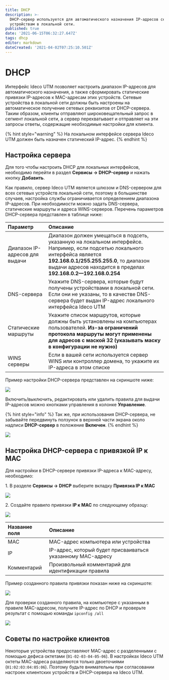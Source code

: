 ```yaml
---
title: DHCP
description: >-
  DHCP-сервер используется для автоматического назначения IP-адресов сетевым
  устройствам в локальной сети.
published: true
date: '2021-06-15T06:32:27.647Z'
tags: dhcp
editor: markdown
dateCreated: '2021-04-02T07:25:10.501Z'
---
```


# DHCP

Интерфейс Ideco UTM позволяет настроить диапазон IP-адресов для автоматического назначения, а также сформировать статические привязки IP-адресов к MAC-адресам этих устройств. Сетевые устройства в локальной сети должны быть настроены на автоматическое получение сетевых реквизитов от DHCP-сервера. Таким образом, клиенты отправляют широковещательный запрос в сегмент локальной сети, а сервер перехватывает и отправляет на эти запросы ответы, содержащие необходимые настройки для клиента.

{% hint style="warning" %}
На локальном интерфейсе сервера Ideco UTM должен быть назначен статический IP-адрес.
{% endhint %}

## Настройка сервера

Для того чтобы настроить DHCP для локальных интерфейсов, необходимо перейти в раздел **Сервисы -&gt; DHCP-сервер** и нажать кнопку **Добавить**.

Как правило, сервер Ideco UTM является шлюзом и DNS-сервером для всех сетевых устройств локальной сети, поэтому в большинстве случаев, настройка службы ограничивается определением диапазона IP-адресов. При необходимости можно задать DNS-сервера, статические маршруты и адреса WINS-серверов. Перечень параметров DHCP-сервера представлен в таблице ниже:

| Параметр | Описание |
| :--- | :--- |
| Диапазон IP-адресов для выдачи | Диапазон должен умещаться в подсеть, указанную на локальном интерфейсе. Например, если подсетью локального интерфейса является **192.168.0.1/255.255.255.0**, то диапазон выдачи адресов находится в пределах **192.168.0.2—192.168.0.254** |
| DNS-сервера | Укажите DNS-сервера, которые будут получены устройствами в локальной сети. Если они не указаны, то в качестве DNS-сервера будет выдан IP-адрес локального интерфейса Ideco UTM |
| Статические маршруты | Укажите список маршрутов, которые должны быть установлены на компьютерах пользователей. **Из-за ограничений протокола маршруты могут применены для адресов с маской 32 \(указывать маску в конфигурации не нужно\)** |
| WINS серверы | Если в вашей сети используется сервер WINS или контроллер домена, то укажите их IP-адреса в этом списке |

Пример настройки DHCP-сервера представлен на скриншоте ниже:

![](../../.gitbook/assets/dhcp-example.png)

Включить/выключить, редактировать или удалить правила для выдачи IP-адресов можно кнопками управления в колонке **Управление**.

{% hint style="info" %}
Так же, при использования DHCP-сервера, не забывайте передвинуть ползунок в верхней части экрана около надписи **DHCP-сервер** в положение **Включен**.
{% endhint %}

![](../../.gitbook/assets/dhcp-on.gif)

## Настройка DHCP-сервера с привязкой IP к MAC

Для настройки в DHCP-сервере привязки IP-адреса к MAC-адресу, необходимо:

1\. В разделе **Сервисы -> DHCP** выберите вкладку **Привязка IP к MAC**

![](../../.gitbook/assets/dhcp-binding-creating-rule.png)

2\. Создайте правило привязки **IP к MAC** по следующему образцу:

![](../../.gitbook/assets/dhcp-binding-rule.png)

| Название поля  |  Описание  |
|:--- | :--- |
| MAC  | MAC-адрес компьютера или устройства  |
| IP | IP-адрес, который будет присваиваться указанному MAC-адресу  |
| Комментарий | Произвольный комментарий для идентификации правила |

Пример созданного правила привязки показан ниже на скриншоте:

![](../../.gitbook/assets/dhcp-binding-ready-rule.png)

Для проверки созданного правила, на компьютере с указанным в правиле MAC-адресом, получите IP-адрес по DHCP и проверьте результат с помощью команды `ipconfig /all`

![](../../.gitbook/assets/dhcp-binding-result.png)

## Советы по настройке клиентов

Некоторые устройства предоставляют MAC-адрес с разделенными с помощью дефиса октетами \(`01-02-03-04-05-06`\). В настройках Ideco UTM октеты MAC-адреса разделяются только двоеточиями \(`01:02:03:04:05:06`\). Поэтому будьте внимательны при согласовании настроек клиентских устройств и DHCP-сервера на Ideco UTM.

